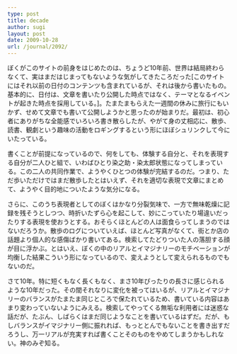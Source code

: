 ```yaml
---
type: post
title: decade
author: sugi
layout: post
date: 2009-10-28
url: /journal/2092/
---
```

ぼくがこのサイトの前身をはじめたのは、ちょうど10年前、世界は結局終わらなくて、実はまだはじまってもないような気がしてきたころだった<span class="footnote">[このサイトにはそれ以前の日付のコンテンツも含まれているが、それは後から書いたもの。基本的に、日付は、文章を書いたり公開した時点ではなく、テーマとなるイベントが起きた時点を採用している。]</span>。たまたまもらえた一週間の休みに旅行にもいかず、せめて文章でも書いて公開しようかと思ったのが始まりだ。最初は、初心者にありがちな全能感でいろいろ書き散らしたが、やがて身の丈相応に、散歩、読書、観劇という趣味の活動をロギングするという形にほぼシュリンクして今にいたっている。

書くことが前提になっているので、何をしても、体験する自分と、それを表現する自分が二人ひと組で、いわばひとり染之助・染太郎状態になってしまっている。この二人の共同作業で、ようやくひとつの体験が完結するのだ。つまり、ただ歩いただけではまだ散歩したとはいえず、それを適切な表現で文章にまとめて、ようやく目的地についたような気分になる。

さらに、このうち表現者としてのぼくはかなり分裂気味で、一方で無味乾燥に記録を残そうとしつつ、時折いたずら心を起こして、妙にこっていたり場違いだったりする表現を使おうとする。おそらくほとんどの人は面食らってしまうのではないだろうか。散歩のログについていえば、ほとんど写真がなくて、街とか店の話題より個人的な感傷ばかり書いてある。検索してたどりついた人の落胆する顔が目に浮かぶ。とはいえ、ぼくの中のリアルとイマジナリーのモチベーションが均衡した結果こういう形になっているので、変えようとして変えられるものでもないのだ。

さて10年。特に短くもなく長くもなく、まさ10年ぴったりの長さに感じられるような10年だった。その間それなりに変化を被ってはいるが、リアルとイマジナリーのバランスがたまたま同じところで保たれているため、書いている内容はあまり変わっていないようにみえる。検索してやってくる無垢な利用者には迷惑な話だが、たぶん、しばらくはまだ同じようなことを書いているはずだ。だが、もしバランスがイマジナリー側に振れれば、もっととんでもないことを書き出すだろうし、万一リアルが充実すれば書くことそのものをやめてしまうかもしれない。神のみぞ知る。

